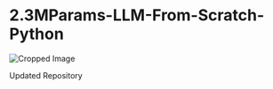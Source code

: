 # 2.3MParams-LLM-From-Scratch-Python

<!-- Cropped Image -->
<img src="https://i.ibb.co/r56NHtM/1-ox3h-To-PFUWx-Aw-URx-YEXi-Gg-removebg-preview.png" alt="Cropped Image">

<a src="https://github.com/FareedKhan-dev/create-million-parameter-llm-from-scratch">Updated Repository</a>
